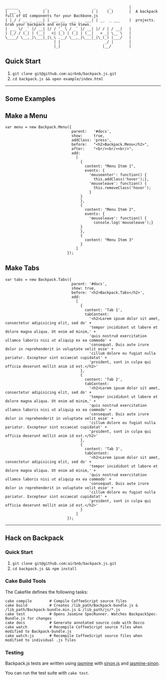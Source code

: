     ______            _                     _      _        |
    | ___ \          | |                   | |    (_)       |  A backpack full of UI components for your Backbone.js
    | |_/ / __ _  ___| | ___ __   __ _  ___| | __  _ ___    |  projects. Grab your backpack and enjoy the Views. 
    | ___ \/ _` |/ __| |/ / '_ \ / _` |/ __| |/ / | / __|   |
    | |_/ / (_| | (__|   <| |_) | (_| | (__|   < _| \__ \   |
    \____/ \__,_|\___|_|\_\ .__/ \__,_|\___|_|\_(_) |___/   |
                          | |                    _/ |       |
                          |_|                   |__/        |


## Quick Start

1. `git clone git@github.com:airbnb/backpack.js.git`
1. `cd backpack.js && open example/index.html`

----------------------------

## Some Examples

**Make a Menu**
----------------------------

    var menu = new Backpack.Menu({ 
                                  parent:   '#docs',
                                  show:     true,
                                  addClass: 'press',
                                  before:   "<h2>Backpack.Menu</h2>",
                                  after:    "<br/><br/><br/>",
                                  add: 
                                    [
                                      {
                                        content: "Menu Item 1", 
                                        events: { 
                                          'mouseenter': function() {
                                            this.addClass('hover');},
                                          'mouseleave': function() {
                                            this.removeClass('hover');
                                          } 
                                      }
                                      }, 
                                      {
                                        content: "Menu Item 2",
                                        events: {
                                          'mouseleave': function() {
                                            console.log('mouseleave');}
                                      }                        
                                      },
                                      {
                                        content: "Menu Item 3"            
                                      }
                                    ]
                                });

**Make Tabs**
----------------------------

    var tabs = new Backpack.Tabs({
                                  parent: '#docs',
                                  show: true,
                                  before: '<h2>Backpack.Tabs</h2>',
                                  add: 
                                    [
                                      {
                                        content: 'Tab 1',
                                        tabContent: 
                                          '<h2>Lorem ipsum dolor sit amet, consectetur adipisicing elit, sed do' +
                                          'tempor incididunt ut labore et dolore magna aliqua. Ut enim ad minim,' +
                                          'quis nostrud exercitation ullamco laboris nisi ut aliquip ex ea commodo' +
                                          'consequat. Duis aute irure dolor in reprehenderit in voluptate velit esse' +
                                          'cillum dolore eu fugiat nulla pariatur. Excepteur sint occaecat cupidatat' +
                                          'proident, sunt in culpa qui officia deserunt mollit anim id est.</h2>'
                                      },
                                      {
                                        content: 'Tab 2',
                                        tabContent: 
                                          '<h2>Lorem ipsum dolor sit amet, consectetur adipisicing elit, sed do' +
                                          'tempor incididunt ut labore et dolore magna aliqua. Ut enim ad minim,' +
                                          'quis nostrud exercitation ullamco laboris nisi ut aliquip ex ea commodo' +
                                          'consequat. Duis aute irure dolor in reprehenderit in voluptate velit esse' +
                                          'cillum dolore eu fugiat nulla pariatur. Excepteur sint occaecat cupidatat' +
                                          'proident, sunt in culpa qui officia deserunt mollit anim id est.</h2>'
                                      },
                                      {
                                        content: 'Tab 3',
                                        tabContent: 
                                          '<h2>Lorem ipsum dolor sit amet, consectetur adipisicing elit, sed do' +
                                          'tempor incididunt ut labore et dolore magna aliqua. Ut enim ad minim,' +
                                          'quis nostrud exercitation ullamco laboris nisi ut aliquip ex ea commodo' +
                                          'consequat. Duis aute irure dolor in reprehenderit in voluptate velit esse' +
                                          'cillum dolore eu fugiat nulla pariatur. Excepteur sint occaecat cupidatat' +
                                          'proident, sunt in culpa qui officia deserunt mollit anim id est.</h2>'
                                      }
                                    ]
                                });

----------------------------

## Hack on Backpack

### Quick Start

1. `git clone git@github.com:airbnb/backpack.js.git`
1. `cd backpack.js && npm install`

### Cake Build Tools

The Cakefile defines the following tasks:

    cake compile        # Compile CoffeeScript source files
    cake build          # Creates /lib_path/Backpack-bundle.js & /lib_path/Backpack-bundle.min.js & /lib_path/js/*.js
    cake test           # Opens Jasmine SpecRunner. Watches BackpackSpec-Bundle.js for changes
    cake docs           # Generate annotated source code with Docco
    cake watch          # Recompile CoffeeScript source files when modified to Backpack-bundle.js
    cake watch:js       # Recompile CoffeeScript source files when modified to individual .js files

### Testing

Backpack.js tests are written using [jasmine](http://pivotal.github.com/jasmine/) with [sinon.js](https://github.com/cjohansen/Sinon.JS) and [jasmine-sinon](https://github.com/froots/jasmine-sinon).

You can run the test suite with `cake test`.